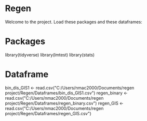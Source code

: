 # Regen

Welcome to the project. Load these packages and these dataframes:

# Packages
library(tidyverse)
library(lmtest)
library(stats)

# Dataframe
bin_dis_GIS1 <- read.csv("C:/Users/nmac2000/Documents/regen project/Regen/Dataframes/bin_dis_GIS1.csv")
regen_binary <- read.csv("C:/Users/nmac2000/Documents/regen project/Regen/Dataframes/regen_binary.csv")
regen_GIS <- read.csv("C:/Users/nmac2000/Documents/regen project/Regen/Dataframes/regen_GIS.csv")

